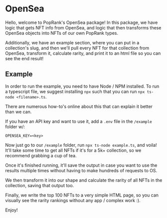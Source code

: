 # OpenSea

Hello, welcome to PopRank's OpenSea package! In this package, we have logic that gets NFT info from OpenSea, and logic that then transforms these OpenSea objects into NFTs of our own PopRank types.

Additionally, we have an example section, where you can put in a collection's slug, and then we'll pull every NFT for that collection from OpenSea, transform it, calculate rarity, and print it to an html file so you can see the end result!

## Example

In order to run the example, you need to have Node / NPM installed. To run a typescript file, we suggest installing `npx` such that you can run `npx ts-node <filename>.ts`.

There are numerous how-to's online about this that can explain it better than we can.

If you have an API key and want to use it, add a `.env` file in the `/example` folder w/:
```
OPENSEA_KEY=<key>
```

Now just go to our `/example` folder, run `npx ts-node example.ts`, and voila! It'll take some time to get all NFTs if it's for a 5k+ collection, so we recommend grabbing a cup of tea.

Once it's finished running, it'll save the output in case you want to use the results multiple times without having to make hundreds of requests to OS.

We then transform it into our shape and calculate the rarity of all NFTs in the collection, saving that output too.

Finally, we write the top 100 NFTs to a very simple HTML page, so you can visually see the rarity rankings without any app / complex work :).

Enjoy!

